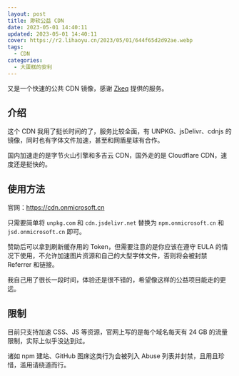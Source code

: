 ```yaml
---
layout: post
title: 渺软公益 CDN
date: 2023-05-01 14:40:11
updated: 2023-05-01 14:40:11
cover: https://r2.lihaoyu.cn/2023/05/01/644f65d2d92ae.webp
tags:
  - CDN
categories: 
  - 大蛋糕的安利
---
```

又是一个快速的公共 CDN 镜像，感谢 [Zkeq](https://icodeq.com) 提供的服务。

## 介绍

这个 CDN 我用了挺长时间的了，服务比较全面，有 UNPKG、jsDelivr、cdnjs 的镜像，同时也有字体文件加速，甚至和网盾星球有合作。

国内加速走的是字节火山引擎和多吉云 CDN，国外走的是 Cloudflare CDN，速度还是挺快的。

## 使用方法

官网：https://cdn.onmicrosoft.cn

只需要简单将 `unpkg.com` 和 `cdn.jsdelivr.net` 替换为 `npm.onmicrosoft.cn` 和 `jsd.onmicrosoft.cn` 即可。 

赞助后可以拿到刷新缓存用的 Token，但需要注意的是你应该在遵守 EULA 的情况下使用，不允许加速图片资源和自己的大型字体文件，否则将会被封禁 Referrer 和链接。

我自己用了很长一段时间，体验还是很不错的，希望像这样的公益项目能走的更远。

## 限制

目前只支持加速 CSS、JS 等资源，官网上写的是每个域名每天有 24 GB 的流量限制，实际上似乎没达到过。

诸如 npm 建站、GitHub 图床这类行为会被列入 Abuse 列表并封禁，且用且珍惜，滥用请绕道而行。